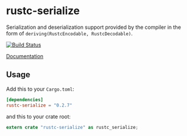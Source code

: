 # rustc-serialize

Serialization and deserialization support provided by the compiler in the form
of `deriving(RustcEncodable, RustcDecodable)`.

[![Build Status](https://travis-ci.org/rust-lang/rustc-serialize.svg?branch=master)](https://travis-ci.org/rust-lang/rustc-serialize)

[Documentation](http://doc.rust-lang.org/rustc-serialize)

## Usage

Add this to your `Cargo.toml`:

```toml
[dependencies]
rustc-serialize = "0.2.7"
```

and this to your crate root:

```rust
extern crate "rustc-serialize" as rustc_serialize;
```
